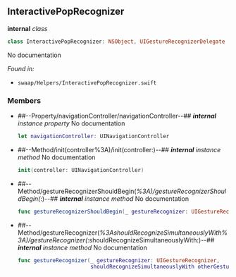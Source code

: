## InteractivePopRecognizer

**internal** *class*

```swift
class InteractivePopRecognizer: NSObject, UIGestureRecognizerDelegate
```

No documentation



*Found in:*

* `swaap/Helpers/InteractivePopRecognizer.swift`


### Members



* ##--Property/navigationController/navigationController--##
	***internal*** *instance property*
	No documentation
	```swift
	let navigationController: UINavigationController
	```

* ##--Method/init(controller%3A)/init(controller:)--##
	***internal*** *instance method*
	No documentation
	```swift
	init(controller: UINavigationController)
	```

* ##--Method/gestureRecognizerShouldBegin(_%3A)/gestureRecognizerShouldBegin(_:)--##
	***internal*** *instance method*
	No documentation
	```swift
	func gestureRecognizerShouldBegin(_ gestureRecognizer: UIGestureRecognizer) -> Bool
	```

* ##--Method/gestureRecognizer(_%3AshouldRecognizeSimultaneouslyWith%3A)/gestureRecognizer(_:shouldRecognizeSimultaneouslyWith:)--##
	***internal*** *instance method*
	No documentation
	```swift
	func gestureRecognizer(_ gestureRecognizer: UIGestureRecognizer,
						   shouldRecognizeSimultaneouslyWith otherGestureRecognizer: UIGestureRecognizer) -> Bool
	```


